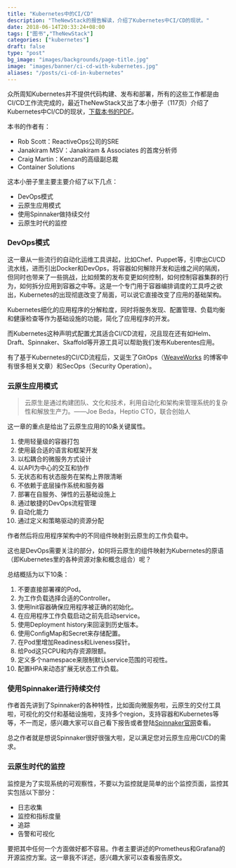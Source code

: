 ```yaml
---
title: "Kubernetes中的CI/CD"
description: "TheNewStack的报告解读，介绍了Kubernetes中CI/CD的现状。"
date: 2018-06-14T20:33:24+08:00
tags: ["图书","TheNewStack"]
categories: ["kubernetes"]
draft: false
type: "post"
bg_image: "images/backgrounds/page-title.jpg"
image: "images/banner/ci-cd-with-kubernetes.jpg"
aliases: "/posts/ci-cd-in-kubernetes"
---
```


众所周知Kubernetes并不提供代码构建、发布和部署，所有的这些工作都是由CI/CD工作流完成的，最近TheNewStack又出了本小册子（117页）介绍了Kubernetes中CI/CD的现状，[下载本书的PDF](https://thenewstack.io/ebooks/kubernetes/ci-cd-with-kubernetes/)。

本书的作者有：

- Rob Scott：ReactiveOps公司的SRE
- Janakiram MSV：Janakiram & Associates 的首席分析师
- Craig Martin：Kenzan的高级副总裁
- Container Solutions

这本小册子里主要主要介绍了以下几点：

- DevOps模式
- 云原生应用模式
- 使用Spinnaker做持续交付
- 云原生时代的监控

### DevOps模式

这一章从一些流行的自动化运维工具讲起，比如Chef、Puppet等，引申出CI/CD流水线，进而引出Docker和DevOps，将容器如何解除开发和运维之间的隔阂，但同时也带来了一些挑战，比如频繁的发布变更如何控制，如何控制容器集群的行为，如何拆分应用到容器之中等。这是一个专门用于容器编排调度的工具呼之欲出，Kubernetes的出现彻底改变了局面，可以说它直接改变了应用的基础架构。

Kubernetes细化的应用程序的分解粒度，同时将服务发现、配置管理、负载均衡和健康检查等作为基础设施的功能，简化了应用程序的开发。

而Kubernetes这种声明式配置尤其适合CI/CD流程，况且现在还有如Helm、Draft、Spinnaker、Skaffold等开源工具可以帮助我们发布Kuberentes应用。

有了基于Kubernetes的CI/CD流程后，又诞生了GitOps（[WeaveWorks](http://weave.works) 的博客中有很多相关文章）和SecOps（Security Operation）。

### 云原生应用模式

> 云原生是通过构建团队、文化和技术，利用自动化和架构来管理系统的复杂性和解放生产力。——Joe Beda，Heptio CTO，联合创始人

这一章的重点是给出了云原生应用的10条关键属性。

1. 使用轻量级的容器打包
2. 使用最合适的语言和框架开发
3. 以松耦合的微服务方式设计
4. 以API为中心的交互和协作
5. 无状态和有状态服务在架构上界限清晰
6. 不依赖于底层操作系统和服务器
7. 部署在自服务、弹性的云基础设施上
8. 通过敏捷的DevOps流程管理
9. 自动化能力
10. 通过定义和策略驱动的资源分配

作者然后将应用程序架构中的不同组件映射到云原生的工作负载中。

这也是DevOps需要关注的部分，如何将云原生的组件映射为Kubernetes的原语（即Kubernetes里的各种资源对象和概念组合）呢？

总结概括为以下10条：

1. 不要直接部署裸的Pod。
2. 为工作负载选择合适的Controller。
3. 使用Init容器确保应用程序被正确的初始化。
4. 在应用程序工作负载启动之前先启动service。
5. 使用Deployment history来回滚到历史版本。
6. 使用ConfigMap和Secret来存储配置。
7. 在Pod里增加Readiness和Liveness探针。
8. 给Pod这只CPU和内存资源限额。
9. 定义多个namespace来限制默认service范围的可视性。
10. 配置HPA来动态扩展无状态工作负载。

### 使用Spinnaker进行持续交付

作者首先讲到了Spinnaker的各种特性，比如面向微服务啦，云原生的交付工具啦，可视化的交付和基础设施啦，支持多个region，支持容器和Kubernetes等等，不一而足，感兴趣大家可以自己看下报告或者登陆[Spinnaker官网](https://www.spinnaker.io)查看。

总之作者就是想说Spinnaker很好很强大啦，足以满足您对云原生应用CI/CD的需求。

### 云原生时代的监控

监控是为了实现系统的可观察性，不要以为监控就是简单的出个监控页面，监控其实包括以下部分：

- 日志收集
- 监控和指标度量
- 追踪
- 告警和可视化

要把其中任何一个方面做好都不容易。作者主要讲述的Prometheus和Grafana的开源监控方案。这一章我不详述，感兴趣大家可以查看报告原文。
